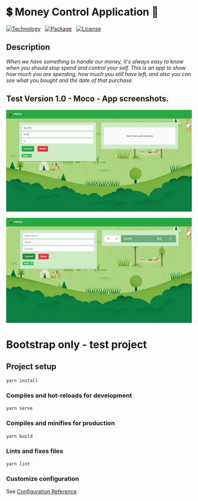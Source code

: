 <h1>💲 Money Control Application 💸</h1>

[![Technology][vue-image]][vue-url]  
[![Package][bootstrap]][bootstrap-url]  
[![License][license-image]][license-url]


[vue-url]: https://vuejs.org/
[vue-image]: https://img.shields.io/badge/Vue-cli-green?style=for-the-badge&logo=vue.js

[license-url]: https://opensource.org/licenses/MIT
[license-image]: https://img.shields.io/badge/License-MIT-blue?style=for-the-badge&logo=github

[bootstrap-url]: https://getbootstrap.com/
[bootstrap]: https://img.shields.io/badge/Bootstrap-Vue-brightgreen?style=for-the-badge&logo=bootstrap


<h2>Description</h2>
<i>When we have something to handle our money, it's always easy to know when you should stop spend and control your self. This is an app to show how much you are spending, how much you still have left, and also you can see what you bought and the date of that purchase.</i>


## Test Version 1.0 - Moco - App screenshots.
[![Exemplo1](https://raw.githubusercontent.com/rickson-simoes/Moco/master/img_exemplos/exemplo1.png "Demonstração de projeto - Descrevendo o item")](https://raw.githubusercontent.com/rickson-simoes/Moco/master/img_exemplos/exemplo1.png "Demonstração de projeto")

[![Exemplo2](https://raw.githubusercontent.com/rickson-simoes/Moco/master/img_exemplos/exemplo2.png "Demonstração de projeto - Item inserido")](https://raw.githubusercontent.com/rickson-simoes/Moco/master/img_exemplos/exemplo2.png "Demonstração de projeto")

# Bootstrap only - test project

## Project setup
```
yarn install
```

### Compiles and hot-reloads for development
```
yarn serve
```

### Compiles and minifies for production
```
yarn build
```

### Lints and fixes files
```
yarn lint
```

### Customize configuration
See [Configuration Reference](https://cli.vuejs.org/config/).
